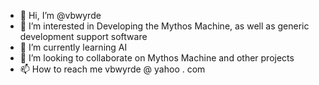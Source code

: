 - 👋 Hi, I’m @vbwyrde
- 👀 I’m interested in Developing the Mythos Machine, as well as generic development support software
- 🌱 I’m currently learning AI
- 💞️ I’m looking to collaborate on Mythos Machine and other projects
- 📫 How to reach me vbwyrde @ yahoo . com 

<!---
vbwyrde/vbwyrde is a ✨ special ✨ repository because its `README.md` (this file) appears on your GitHub profile.
You can click the Preview link to take a look at your changes.
--->
